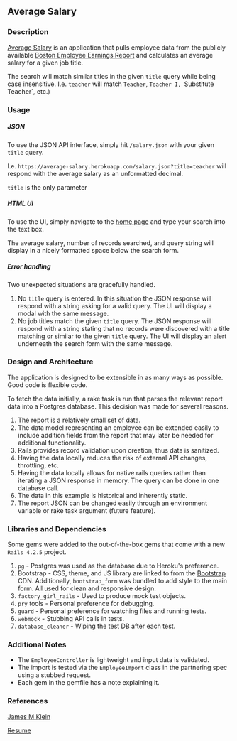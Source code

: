## Average Salary
### Description
[Average Salary](https://average-salary.herokuapp.com) is an application that pulls employee data from the publicly available [Boston Employee Earnings Report](https://data.cityofboston.gov/Finance/Employee-Earnings-Report-2014/4swk-wcg8) and calculates an average salary for a given job title.

The search will match similar titles in the given `title` query while being case insensitive. I.e. `teacher` will match `Teacher`, `Teacher I, `Substitute Teacher`, etc.)

### Usage
##### JSON
To use the JSON API interface, simply hit `/salary.json` with your given `title` query.

I.e. `https://average-salary.herokuapp.com/salary.json?title=teacher` will respond with the average salary as an unformatted decimal.

`title` is the only parameter

##### HTML UI
To use the UI, simply navigate to the [home page](https://average-salary.herokuapp.com/) and type your search into the text box.

The average salary, number of records searched, and query string will display in a nicely formatted space below the search form.

##### Error handling
Two unexpected situations are gracefully handled.

1. No `title` query is entered. In this situation the JSON response will respond with a string asking for a valid query. The UI will display a modal with the same message.
2. No job titles match the given `title` query. The JSON response will respond with a string stating that no records were discovered with a title matching or similar to the given `title` query. The UI will display an alert underneath the search form with the same message.

### Design and Architecture
The application is designed to be extensible in as many ways as possible. Good code is flexible code.

To fetch the data initially, a rake task is run that parses the relevant report data into a Postgres database. This decision was made for several reasons.

1. The report is a relatively small set of data.
2. The data model representing an employee can be extended easily to include addition fields from the report that may later be needed for additional functionality.
3. Rails provides record validation upon creation, thus data is sanitized.
4. Having the data locally reduces the risk of external API changes, throttling, etc.
5. Having the data locally allows for native rails queries rather than iterating a JSON response in memory. The query can be done in one database call.
6. The data in this example is historical and inherently static.
7. The report JSON can be changed easily through an environment variable or rake task argument (future feature).

### Libraries and Dependencies
Some gems were added to the out-of-the-box gems that come with a new `Rails 4.2.5` project.

1. `pg` - Postgres was used as the database due to Heroku's preference.
2. Bootstrap - CSS, theme, and JS library are linked to from the [Bootstrap](http://getbootstrap.com/) CDN. Additionally, `bootstrap_form` was bundled to add style to the main form. All used for clean and responsive design.
3. `factory_girl_rails` - Used to produce mock test objects.
4. `pry` tools - Personal preference for debugging.
5. `guard` - Personal preference for watching files and running tests.
6. `webmock` - Stubbing API calls in tests.
7. `database_cleaner` - Wiping the test DB after each test.

### Additional Notes
* The `EmployeeController` is lightweight and input data is validated. 
* The import is tested via the `EmployeeImport` class in the partnering spec using a stubbed request.
* Each gem in the gemfile has a note explaining it.

### References
[James M Klein](www.jamesmklein.com)

[Resume](http://www.jamesmklein.com/James_Klein_Resume.pdf)
